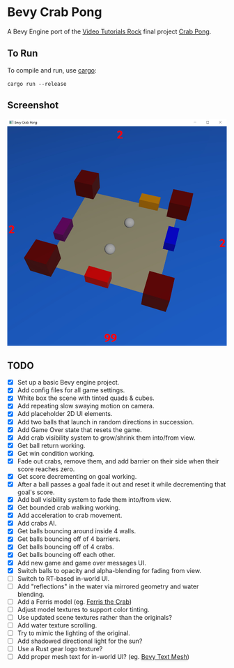 # Bevy Crab Pong

A Bevy Engine port of the [Video Tutorials Rock](http://www.videotutorialsrock.com/index.php) final project [Crab Pong](http://www.videotutorialsrock.com/opengl_tutorial/crab_pong/home.php).

## To Run

To compile and run, use [cargo](https://www.rust-lang.org/learn/get-started):

```shell
cargo run --release
```

## Screenshot

![Bevy Crab Pong](screenshots/screenshot.jpg)

## TODO

- [x] Set up a basic Bevy engine project.
- [x] Add config files for all game settings.
- [x] White box the scene with tinted quads & cubes.
- [x] Add repeating slow swaying motion on camera.
- [x] Add placeholder 2D UI elements.
- [x] Add two balls that launch in random directions in succession.
- [x] Add Game Over state that resets the game.
- [x] Add crab visibility system to grow/shrink them into/from view.
- [x] Get ball return working.
- [x] Get win condition working.
- [x] Fade out crabs, remove them, and add barrier on their side when their score reaches zero.
- [x] Get score decrementing on goal working.
- [x] After a ball passes a goal fade it out and reset it while decrementing that goal's score.
- [x] Add ball visibility system to fade them into/from view.
- [x] Get bounded crab walking working.
- [x] Add acceleration to crab movement.
- [x] Add crabs AI.
- [x] Get balls bouncing around inside 4 walls.
- [x] Get balls bouncing off of 4 barriers.
- [x] Get balls bouncing off of 4 crabs.
- [x] Get balls bouncing off each other.
- [x] Add new game and game over messages UI.
- [x] Switch balls to opacity and alpha-blending for fading from view.
- [ ] Switch to RT-based in-world UI.
- [ ] Add "reflections" in the water via mirrored geometry and water blending.
- [ ] Add a Ferris model (eg. [Ferris the Crab](https://sketchfab.com/3d-models/ferris-the-crab-e9bc16e19d1c4880b30d2aa5fd174887))
- [ ] Adjust model textures to support color tinting.
- [ ] Use updated scene textures rather than the originals?
- [ ] Add water texture scrolling.
- [ ] Try to mimic the lighting of the original.
- [ ] Add shadowed directional light for the sun?
- [ ] Use a Rust gear logo texture?
- [ ] Add proper mesh text for in-world UI? (eg. [Bevy Text Mesh](https://github.com/blaind/bevy_text_mesh))
